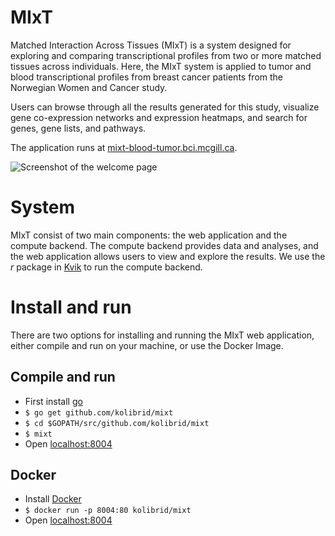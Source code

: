 # MIxT
Matched Interaction Across Tissues (MIxT) is a system designed for exploring
and comparing transcriptional profiles from two or more matched tissues across
individuals. Here, the MIxT system is applied to tumor and blood transcriptional
profiles from breast cancer patients from the Norwegian Women and Cancer study.

Users can browse through all the results generated for this study, visualize
gene co-expression networks and expression heatmaps, and search for genes, gene
lists, and pathways. 

The application runs at [mixt-blood-tumor.bci.mcgill.ca](http://mixt-blood-tumor.bci.mcgill.ca). 


![Screenshot of the welcome page](public/img/screenshot.png) 

# System
MIxT consist of two main components: the web application and the
compute backend. The compute backend provides data and analyses, and the web
application allows users to view and explore the results. We use the *r* package
in [Kvik](http://github.com/kolibrid/kvik) to run the compute backend. 

# Install and run 
There are two options for installing and running the MIxT web
application, either compile and run on your machine, or use the Docker Image. 

## Compile and run 
- First install [go](http://golang.org)
- `$ go get github.com/kolibrid/mixt`
- `$ cd $GOPATH/src/github.com/kolibrid/mixt`
- `$ mixt `
- Open [localhost:8004](localhost:8004) 

## Docker
- Install [Docker](http://docker.com) 
- `$ docker run -p 8004:80 kolibrid/mixt` 
- Open [localhost:8004](localhost:8004) 

